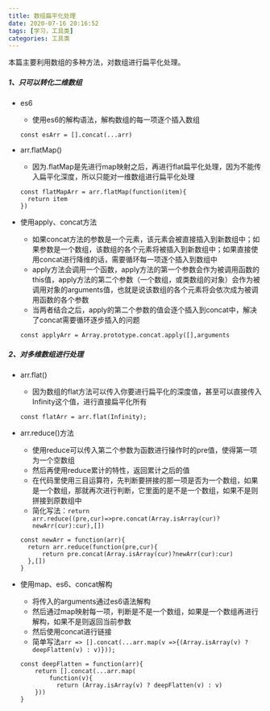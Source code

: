 ```yaml
---
title: 数组扁平化处理
date: 2020-07-16 20:16:52
tags: [学习，工具类]
categories: 工具类
---
```


本篇主要利用数组的多种方法，对数组进行扁平化处理。

<!-- more -->

##### 1、只可以转化二维数组

- es6

  - 使用es6的解构语法，解构数组的每一项逐个插入数组

  ```
  const esArr = [].concat(...arr) 
  ```

- arr.flatMap()

  - 因为.flatMap是先进行map映射之后，再进行flat扁平化处理，因为不能传入扁平化深度，所以只能对一维数组进行扁平化处理

  ```
  const flatMapArr = arr.flatMap(function(item){
  	return item
  })
  ```

- 使用apply、concat方法

  - 如果concat方法的参数是一个元素，该元素会被直接插入到新数组中；如果参数是一个数组，该数组的各个元素将被插入到新数组中；如果直接使用concat进行降维的话，需要循环每一项逐个插入到数组中
  - apply方法会调用一个函数，apply方法的第一个参数会作为被调用函数的this值，apply方法的第二个参数（一个数组，或类数组的对象）会作为被调用对象的arguments值，也就是说该数组的各个元素将会依次成为被调用函数的各个参数
  - 当两者结合之后，apply的第二个参数的值会逐个插入到concat中，解决了concat需要循环逐步插入的问题

  ```
  const applyArr = Array.prototype.concat.apply([],arguments
  ```

##### 2、对多维数组进行处理

- arr.flat()

  - 因为数组的flat方法可以传入你要进行扁平化的深度值，甚至可以直接传入Infinity这个值，进行直接扁平化所有

  ```
  const flatArr = arr.flat(Infinity);
  ```

- arr.reduce()方法

  - 使用reduce可以传入第二个参数为函数进行操作时的pre值，使得第一项为一个空数组
  - 然后再使用reduce累计的特性，返回累计之后的值
  - 在代码里使用三目运算符，先判断要拼接的那一项是否为一个数组，如果是一个数组，那就再次进行判断，它里面的是不是一个数组，如果不是则拼接到原数组中
  - 简化写法：`return arr.reduce((pre,cur)=>pre.concat(Array.isArray(cur)?newArr(cur):cur),[])`

  ```
  const newArr = function(arr){
  	return arr.reduce(function(pre,cur){
  		return pre.concat(Array.isArray(cur)?newArr(cur):cur)
  	},[])
  }
  ```

- 使用map、es6、concat解构

  - 将传入的arguments通过es6语法解构
  - 然后通过map映射每一项，判断是不是一个数组，如果是一个数组再进行解构，如果不是则返回当前参数
  - 然后使用concat进行链接
  - 简单写法`arr => [].concat(...arr.map(v =>{(Array.isArray(v) ? deepFlatten(v) : v)}));`

  ```
  const deepFlatten = function(arr){
      return [].concat(...arr.map(
          function(v){
          	return (Array.isArray(v) ? deepFlatten(v) : v)
      }))
  }
  ```


